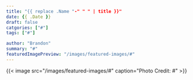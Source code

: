 ```yaml
--- 
title: "{{ replace .Name "-" " " | title }}"
date: {{ .Date }}
draft: false
catgories: ["#"]
tags: ["#"]

author: "Brandon"
summary: "#"
featuredImagePreview: "/images/featured-images/#"
---
```


{{< image src="/images/featured-images/#" caption="Photo Credit: #" >}}
